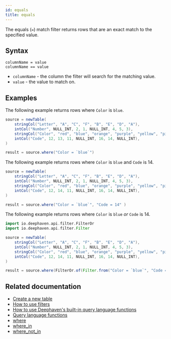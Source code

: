 ```yaml
---
id: equals
title: equals
---
```


The equals (`=`) match filter returns rows that are an exact match to the specified value.

## Syntax

```
columnName = value
columnName == value
```

- `columnName` - the column the filter will search for the matching value.
- `value` - the value to match on.

## Examples

The following example returns rows where `Color` is `blue`.

```groovy order=source,result
source = newTable(
    stringCol("Letter", "A", "C", "F", "B", "E", "D", "A"),
    intCol("Number", NULL_INT, 2, 1, NULL_INT, 4, 5, 3),
    stringCol("Color", "red", "blue", "orange", "purple", "yellow", "pink", "blue"),
    intCol("Code", 12, 13, 11, NULL_INT, 16, 14, NULL_INT),
)

result = source.where("Color = `blue`")
```

The following example returns rows where `Color` is `blue` and `Code` is 14.

```groovy order=source,result
source = newTable(
    stringCol("Letter", "A", "C", "F", "B", "E", "D", "A"),
    intCol("Number", NULL_INT, 2, 1, NULL_INT, 4, 5, 3),
    stringCol("Color", "red", "blue", "orange", "purple", "yellow", "pink", "blue"),
    intCol("Code", 12, 14, 11, NULL_INT, 16, 14, NULL_INT),
)

result = source.where("Color = `blue`", "Code = 14" )
```

The following example returns rows where `Color` is `blue` _or_ `Code` is 14.

```groovy order=source,result
import io.deephaven.api.filter.FilterOr
import io.deephaven.api.filter.Filter

source = newTable(
    stringCol("Letter", "A", "C", "F", "B", "E", "D", "A"),
    intCol("Number", NULL_INT, 2, 1, NULL_INT, 4, 5, 3),
    stringCol("Color", "red", "blue", "orange", "purple", "yellow", "pink", "blue"),
    intCol("Code", 12, 14, 11, NULL_INT, 16, 14, NULL_INT),
)

result = source.where(FilterOr.of(Filter.from("Color = `blue`", "Code = 14")))
```

## Related documentation

- [Create a new table](../../../how-to-guides/new-table.md)
- [How to use filters](../../../how-to-guides/use-filters.md)
- [How to use Deephaven's built-in query language functions](../../../how-to-guides/query-language-functions.md)
- [Query language functions](../query-library/query-language-function-reference.md)
- [where](../../table-operations/filter/where.md)
- [where_in](../../table-operations/filter/where-in.md)
- [where_not_in](../../table-operations/filter/where-not-in.md)
